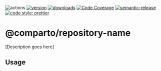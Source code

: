 ![actions][actions-badge]
[![version][version-badge]][package] [![downloads][downloads-badge]][npmtrends]
[![Code Coverage][coverage-badge]][coverage]
[![semantic-release][semantic-release-badge]][semantic-release]
[![code style: prettier][prettier-badge]][prettier]

# @comparto/repository-name

[Description goes here]

## Usage

[actions-badge]: https://img.shields.io/github/workflow/status/comparto/repository-name/Release?label=actions&logo=github-actions&style=flat-square
[version-badge]: https://img.shields.io/npm/v/@comparto/repository-name.svg?logo=npm&style=flat-square
[package]: https://www.npmjs.com/package/@comparto/repository-name
[downloads-badge]: https://img.shields.io/npm/dm/@comparto/repository-name.svg?logo=npm&style=flat-square
[npmtrends]: http://www.npmtrends.com/@comparto/repository-name
[semantic-release]: https://github.com/semantic-release/semantic-release
[semantic-release-badge]: https://img.shields.io/badge/%20%20%F0%9F%93%A6%F0%9F%9A%80-semantic--release-e10079.svg?style=flat-square
[coverage-badge]: https://img.shields.io/codecov/c/github/comparto/repository-name.svg?style=flat-square
[coverage]: https://codecov.io/github/comparto/repository-name
[prettier-badge]: https://img.shields.io/badge/code_style-prettier-ff69b4.svg?style=flat-square
[prettier]: https://github.com/prettier/prettier
